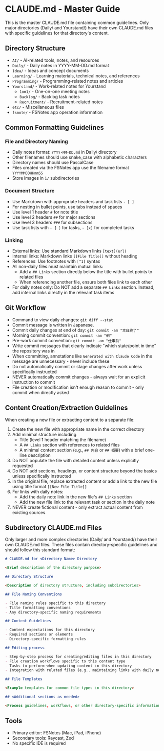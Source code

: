 # CLAUDE.md - Master Guide

This is the master CLAUDE.md file containing common guidelines. Only major directories (Daily/ and Yourstand/) have their own CLAUDE.md files with specific guidelines for that directory's content.

## Directory Structure

- `AI/` - AI-related tools, notes, and resources
- `Daily/` - Daily notes in YYYY-MM-DD.md format
- `Idea/` - Ideas and concept documents
- `Learning/` - Learning materials, technical notes, and references
- `Programming/` - Programming-related notes and articles
- `Yourstand/` - Work-related notes for Yourstand
  - `1on1/` - One-on-one meeting notes
  - `Backlog/` - Backlog task notes
  - `Recruitment/` - Recruitment-related notes
- `etc/` - Miscellaneous files
- `fsnote/` - FSNotes app operation information

## Common Formatting Guidelines

### File and Directory Naming

- Daily notes format: `YYYY-MM-DD.md` in Daily/ directory
- Other filenames should use snake_case with alphabetic characters
- Directory names should use PascalCase
- Files created via the FSNotes app use the filename format `YYYYMMDDHHmmSS`
- Store images in `i/` subdirectories

### Document Structure

- Use Markdown with appropriate headers and task lists `- [ ]`
- For nesting in bullet points, use tabs instead of spaces
- Use level 1 header `#` for note title
- Use level 2 headers `##` for major sections
- Use level 3 headers `###` for subsections
- Use task lists with `- [ ]` for tasks, `- [x]` for completed tasks

### Linking

- External links: Use standard Markdown links `[text](url)`
- Internal links: Markdown links `[[File Title]]` without heading
- References: Use footnotes with `[^1]` syntax
- All non-daily files must maintain mutual links:
  - Add a `## Links` section directly below the title with bullet points to related files
  - When referencing another file, ensure both files link to each other
- For daily notes only: Do NOT add a separate `## Links` section. Instead, add internal links directly in the relevant task items

## Git Workflow

- Command to view daily changes: `git diff --stat`
- Commit message is written in Japanese.
- Commit daily changes at end of day: `git commit -am "本日終了"`
- Morning commit convention: `git commit -am "朝"`
- Pre-work commit convention: `git commit -am "仕事前"`
- Write commit messages that clearly indicate "which state/point in time" the repository was in
- When committing, annotations like `Generated with Claude Code` in the message are unnecessary - never include these
- Do not automatically commit or stage changes after work unless specifically instructed
- NEVER automatically commit changes - always wait for an explicit instruction to commit
- File creation or modification isn't enough reason to commit - only commit when directly asked

## Content Creation/Extraction Guidelines

When creating a new file or extracting content to a separate file:

1. Create the new file with appropriate name in the correct directory
2. Add minimal structure including:
   - Title (level 1 header matching the filename)
   - A `## Links` section with references to related files
   - A minimal content section (e.g., `## 内容` or `## 概要`) with a brief one-line description
3. Do NOT populate the file with detailed content unless explicitly requested
4. Do NOT add sections, headings, or content structure beyond the basics unless specifically instructed
5. In the original file, replace extracted content or add a link to the new file using title format `[[New File Title]]`
6. For links with daily notes:
   - Add the daily note link in the new file's `## Links` section
   - Add the new file link to the relevant task or section in the daily note
7. NEVER create fictional content - only extract actual content from existing sources

## Subdirectory CLAUDE.md Files

Only larger and more complex directories (Daily/ and Yourstand/) have their own CLAUDE.md files. These files contain directory-specific guidelines and should follow this standard format:

```markdown
# CLAUDE.md for <Directory Name> Directory

<Brief description of the directory purpose>

## Directory Structure

<Description of directory structure, including subdirectories>

## File Naming Conventions

- File naming rules specific to this directory
- Title formatting conventions
- Any directory-specific naming requirements

## Content Guidelines

- Content expectations for this directory
- Required sections or elements
- Directory-specific formatting rules

## Editing process

- Step-by-step process for creating/editing files in this directory
- File creation workflows specific to this content type
- Tasks to perform when updating content in this directory
- Integration with related files (e.g., maintaining links with daily notes and other relevant files)

## File Templates

<Example templates for common file types in this directory>

## <Additional sections as needed>

<Process guidelines, workflows, or other directory-specific information>
```

## Tools

- Primary editor: FSNotes (Mac, iPad, iPhone)
- Secondary tools: Raycast, Zed
- No specific IDE is required
